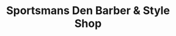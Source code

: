 ---
title: "Sportsmans Den Barber & Style Shop"
url: /burlington/sportsmans-den-barber-and-style-shop/
shop: hairdresser
---